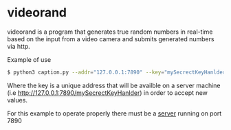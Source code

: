 # videorand

videorand is a program that generates true random numbers in real-time
based on the input from a video camera and submits generated numbers via http.

Example of use
```bash
$ python3 caption.py --addr="127.0.0.1:7890" --key="mySecrectKeyHanlder"
```

Where the key is a unique address that will be availble on a server machine (i.e http://127.0.0.1:7890/mySecrectKeyHanlder)
in order to accept new values.

For this example to operate properly there must be a [server](https://github.com/kisulken/truerandom-mirror) running on port 7890
